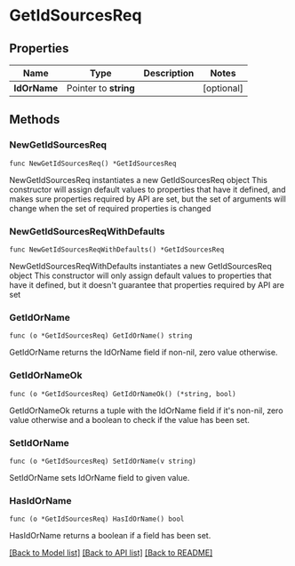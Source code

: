 # GetIdSourcesReq

## Properties

Name | Type | Description | Notes
------------ | ------------- | ------------- | -------------
**IdOrName** | Pointer to **string** |  | [optional] 

## Methods

### NewGetIdSourcesReq

`func NewGetIdSourcesReq() *GetIdSourcesReq`

NewGetIdSourcesReq instantiates a new GetIdSourcesReq object
This constructor will assign default values to properties that have it defined,
and makes sure properties required by API are set, but the set of arguments
will change when the set of required properties is changed

### NewGetIdSourcesReqWithDefaults

`func NewGetIdSourcesReqWithDefaults() *GetIdSourcesReq`

NewGetIdSourcesReqWithDefaults instantiates a new GetIdSourcesReq object
This constructor will only assign default values to properties that have it defined,
but it doesn't guarantee that properties required by API are set

### GetIdOrName

`func (o *GetIdSourcesReq) GetIdOrName() string`

GetIdOrName returns the IdOrName field if non-nil, zero value otherwise.

### GetIdOrNameOk

`func (o *GetIdSourcesReq) GetIdOrNameOk() (*string, bool)`

GetIdOrNameOk returns a tuple with the IdOrName field if it's non-nil, zero value otherwise
and a boolean to check if the value has been set.

### SetIdOrName

`func (o *GetIdSourcesReq) SetIdOrName(v string)`

SetIdOrName sets IdOrName field to given value.

### HasIdOrName

`func (o *GetIdSourcesReq) HasIdOrName() bool`

HasIdOrName returns a boolean if a field has been set.


[[Back to Model list]](../README.md#documentation-for-models) [[Back to API list]](../README.md#documentation-for-api-endpoints) [[Back to README]](../README.md)


